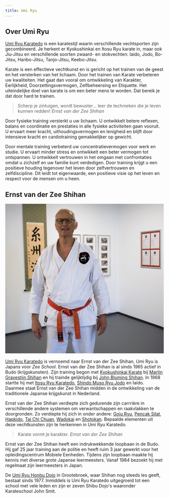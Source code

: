 ```yaml
---
title: Umi Ryu
---
```


## Over Umi Ryu

[Umi Ryu Karatedo](https://umiryu.nl/) is een karatestijl waarin verschillende vechtsporten zijn gecombineerd. Je herkent er Kyokushinkai en Itosu Ryu karate in, maar ook Jiu-Jitsu en verschillende soorten zwaard- en stokvechten: Iaido, Jodo, Bo-Jitsu, Hanbo-Jitsu, Tanjo-Jitsu, Keebo-Jitsu.

Karate is een effectieve vechtkunst en is gericht op het trainen van de geest en het versterken van het lichaam. Door het trainen van Karate verbeteren uw kwaliteiten. Het gaat dan vooral om ontwikkeling van Karakter, Eerlijkheid, Doorzettingsvermogen, Zelfbeheersing en Etiquette. Het uiteindelijke doel van karate is om een beter mens te worden. Dat bereik je dat door hard te trainen.

> Scherp je zintuigen, wordt bewuster… leer de technieken die je leven kunnen redden! <cite>Ernst van der Zee Shihan</cite>

Door fysieke training versterkt u uw lichaam. U ontwikkelt betere reflexen, balans en coordinatie en prestaties in alle fysieke activiteiten gaan vooruit. U ervaart meer kracht, uithoudingsvermogen en lenigheid en blijft door intensieve kracht en cardiotraining gemakkelijker op gewicht.

Door mentale training verbeterd uw concentratievermogen voor werk en studie. U ervaart minder stress en ontwikkelt een beter vermogen tot ontspannen. U ontwikkelt vertrouwen in het omgaan met confrontaties omdat u zichzelf en uw familie kunt verdedigen. Door training krijgt u een positieve houding tegenover het leven door zelfvertrouwen en zelfdiscipline. Dit leidt tot eigenwaarde, een positieve visie op het leven en respect voor de mensen om u heen.

## Ernst van der Zee Shihan

![Ernst van der Zee Shihan](../img/ernstvanderzee-shihan.jpg)

[Umi Ryu Karatedo](https://umiryu.nl/) is vernoemd naar Ernst van der Zee Shihan, Umi Ryu is Japans voor _Zee School_. Ernst van der Zee Shihan is al sinds 1965 actief in Budo (krijgskunsten). Zijn training begon met [Kyokushinkai Karate](https://ibk-kyokushin.nl/) bij [Martin Gravestijn Shihan](https://www.smr-jodo.nl/m-g-gravestijn/) en hij trainde gelijktijdig bij [John Bluming Shihan](https://www.jonbluming.nl/). In 1968 startte hij met [Itosu Ryu Karatedo](https://itosuryu.nl/), [Shindo Muso Ryu Jodo](https://www.smr-jodo.nl/) en Iaido. Daarmee staat Ernst van der Zee Shihan midden in de ontwikkeling van de traditionele Japanse krijgskunst in Nederland.

Ernst van der Zee Shihan verdiepte zich gedurende zijn carrrière in verschillende andere systemen om verwantschappen en raakvlakken te doorgronden. Zo verdiepte hij zich in onder andere: [Goju Ryu](https://www.iogkf.nl/goju-ryu/), [Pencak Silat](https://npsf.nl/), [Hapkido](https://www.hapkidobond.nl/), [Tai Chi Chuan](https://www.itcca.nl/), [Wadokai](https://wadokai.nl/) en [Shotokan](https://platformshotokannederland.nl/). Bepaalde elementen uit deze vechtkunsten zijn te herkennen in Umi Ryu Karatedo.

> Karate vormt je karakter. <cite>Ernst van der Zee Shihan</cite>

Ernst van der Zee Shihan heeft een indrukwekkende loopbaan in de Budo. Hij gaf 25 jaar training aan de politie en heeft ruim 3 jaar gewerkt voor het opleidingscentrum Mobiele Eenheden. Tijdens zijn loopbaan maakte hij kennis met diverse grote Japanse leermeesters. Vanaf 1984 bezoekt hij met regelmaat zijn leermeesters in Japan.

De [Umi Ryu Honbu Dojo](https://umiryu.nl/) in Grootebroek, waar Shihan nog steeds les geeft, bestaat sinds 1977. Inmiddels is Umi Ryu Karatedo uitgegroeid tot een school met vele leden en zijn er zeven Shibu Dojo's waaronder Karateschool John Smit.
